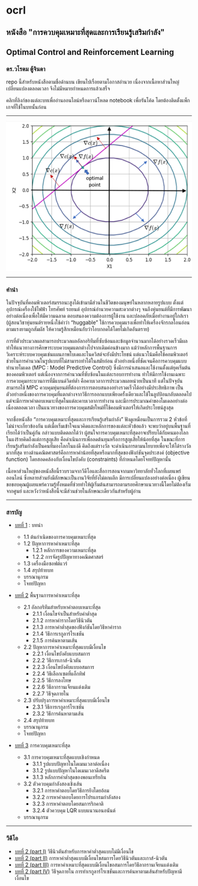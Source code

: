 # ocrl
## หนังสือ "การควบคุมเหมาะที่สุดและการเรียนรู้เสริมกำลัง"
## Optimal Control and Reinforcement Learning

### ดร.วโรดม ตู้จินดา

repo นี้สำหรับหนังสือตามชื่อด้านบน เขียนไปเรื่อยตามโอกาสอำนวย เนื่องจากเนื้อหาส่วนใหญ๋เปลี่ยนแปลงตลอดเวลา จึงไม่มีหมายกำหนดการแล้วเสร็จ 

คลิกที่ลิงก์ของแต่ละบทเพื่ออ่านออนไลน์หรือดาวน์โหลด notebook เพื่อรันโค้ด โดยต้องติดตั้งแพ็กเกจที่ใช้ในบทนั้นก่อน 

<hr>
<img src="https://raw.githubusercontent.com/dewdotninja/ocrl/refs/heads/main/doc/figs/ch2_eq_constraints.png" width=600 />
<hr>
 
### คำนำ

ในปัจจุบันที่คอมพิวเตอร์สมรรถนะสูงได้เข้ามามีส่วนในชีวิตของมนุษย์ในหลากหลายรูปแบบ ตั้งแต่อุปกรณ์เครื่องใช้ไฟฟ้า โทรศัพท์ รถยนต์ อุปกรณ์อำนวยความสะดวกต่างๆ จนถึงหุ่นยนต์ที่มีการพัฒนาอย่างต่อเนื่องเพื่อให้มีความฉลาด ตอบสนองความต้องการผู้ใช้งาน และปลอดภัยเมื่อทำงานอยู่ใกล้เรา (ผู้สอนวิชาหุ่นยนต์รายหนึ่งใช้คำว่า “huggable” ใช้การควบคุมแรงเพื่อทำให้เครื่องจักรกลโอนอ่อนตามแรงยามถูกสัมผัส ให้ความรู้สึกเหมือนกับว่าโอบกอดได้โดยไม่เกิดอันตราย) 
 
การที่ตัวประมวลผลสามารถประมวลผลอัลกอริทึมที่ซับซ้อนและข้อมูลจำนวนมากได้อย่างรวดเร็วมีผลทำให้แนวทางการศึกษาระบบควบคุมแตกต่างไปจากเดิมค่อนข้างมาก แม้ว่าหลักการพื้นฐานการวิเคราะห์ระบบควบคุมเช่นแผนภาพโบเดและไนควิสต์จะยังมีประโยชน์ แต่แนวโน้มคือใช้คอมพิวเตอร์ช่วยในการคำนวณในรูปแบบที่ไม่สามารถทำได้ในสมัยก่อน ตัวอย่างหนึ่งที่ชัดเจนคือการควบคุมแบบทำนายโมเดล (MPC : Model Predictive Control) ซึ่งมีการนำเสนอและใช้งานตั้งแต่ยุคเริ่มต้นของคอมพิวเตอร์ แต่เนื่องจากการคำนวณที่ซับซ้อนในแต่ละรอบการทำงาน ทำให้มีการใช้งานเฉพาะการควบคุมกระบวนการที่มีแบนด์วิดท์ต่ำ คือคาบเวลาการประมวลผลหน่วยเป็นนาที แต่ในปัจจุบันสามารถใช้ MPC ควบคุมหุ่นยนต์ที่ต้องการการตอบสนองอย่างรวดเร็วได้อย่างมีประสิทธิภาพ เป็นตัวอย่างหนึ่งของการควบคุมที่แตกต่างจากวิธีการออกแบบเพียงครั้งเดียวและใช้ในลูปป้อนกลับตลอดไป แต่จะมีการหาคำตอบเหมาะที่สุดในแต่ละคาบเวลาการทำงาน และมีการประมาณค่าของโมเดลอย่างต่อเนื่องตลอดเวลา เป็นแนวทางของการควบคุมสมัยใหม่ที่ใช้คอมพิวเตอร์ให้เกิดประโยชน์สูงสุด

จากชื่อหนังสือ “การควบคุมเหมาะที่สุดและการเรียนรู้เสริมกำลัง” ฟังดูเหมือนเป็นการรวม 2 หัวข้อที่ไม่น่าจะเกี่ยวข้องกัน แต่เมื่อเริ่มเข้าใจแนวคิดและหลักการของแต่ละหัวข้อแล้ว จะพบว่าอยู่บนพื้นฐานที่เรียกได้ว่าเป็นคู่กัน กล่าวแบบติดตลกได้ว่า ผู้สนใจการควบคุมเหมาะที่สุดอาจเปรียบได้กับคนมองโลกในแง่ร้ายคิดถึงแต่การสูญเสีย คือดำเนินการเพื่อลดต้นทุนหรือการสูญเสียให้น้อยที่สุด ในขณะที่การเรียนรู้เสริมกำลังเป็นคนที่มองโลกในแง่ดี คิดถึงแต่รางวัล จะดำเนินการตามนโยบายเพื่อจะให้ได้รางวัลมากที่สุด ทางด้านคณิตศาสตร์คือการหาค่าน้อยที่สุดหรือมากที่สุดของฟังก์ชันจุดประสงค์ (objective function) โดยสอดคล้องกับเงื่อนไขบังคับ (constraints) ที่กำหนดโดยโจทย์ปัญหานั้น 

เนื้อหาส่วนใหญ่ของหนังสือนี้รวบรวมจากวีดีโอและสื่อการสอนจากมหาวิทยาลัยทั่วโลกที่เผยแพร่ออนไลน์ ซึ่งหลายส่วนยังมีลักษณะเป็นงานวิจัยที่ยังไม่ตกผลึก มีการเปลี่ยนแปลงอย่างต่อเนื่อง ผู้เขียนขอขอบคุณผู้เผยแพร่ความรู้ทั้งหมดที่ช่วยทำให้ผู้เริ่มต้นสามารถตามรอยศึกษาแนวทางนี้โดยไม่ต้องเริ่มจากศูนย์ และหวังว่าหนังสือนี้จะมีส่วนช่วยในลักษณะเดียวกันสำหรับผู้อ่าน 

<hr>

### สารบัญ

* [บทที่ 1](/doc/chapter1_wip.pdf) : บทนำ
<ul>
<ul>
<li />1.1 ต้นกำเนิดของการควบคุมเหมาะที่สุด
<li />1.2 ปัญหาการหาค่าเหมาะที่สุด
<ul>
<li />1.2.1 หลักการของความเหมาะที่สุด
<li />1.2.2 การจัดรูปปัญหาทางคณิตศาสตร์
</ul>
<li />1.3 เครื่องมือซอฟต์แวร์
<li />1.4 สรุปท้ายบท
<li />บรรณานุกรม
<li />โจทย์ปัญหา
</ul>
</ul>

* [บทที่ 2](/doc/notebooks/chapter2.ipynb) พื้นฐานการหาค่าเหมาะที่สุด

<ul>
<ul>
<li />2.1 อัลกอริทึมสำหรับหาคำตอบเหมาะที่สุด
<ul>
<li />2.1.1 เงื่อนไขจำเป็นสำหรับค่าต่ำสุด
<li />2.1.2 การหาค่ารากโดยวิธีนิวตัน
<li />2.1.3 การหาค่าต่ำสุดของฟังก์ชันโดยวิธีหาค่าราก
<li />2.1.4 วิธีการเรกูลาร์ไรเชชัน
<li />2.1.5 การค้นหาตามเส้น
</ul>
<li />2.2 ปัญหาการหาค่าเหมาะที่สุดแบบมีเงื่อนไข
<ul>
<li />2.2.1 เงื่อนไขบังคับแบบสมการ
<li />2.2.2 วิธีการเกาส์-นิวตัน
<li />2.2.3 เงื่อนไขบังคับแบบอสมการ
<li />2.2.4 วิธีเลือกเซตที่แอ็กทิฟ
<li />2.2.5 วิธีการลงโทษ
<li />2.2.6 วิธีลากรานเจียนแต่งเติม
<li />2.2.7 วิธีจุดภายใน
</ul>
<li />2.3 ปรับปรุงการหาค่าเหมาะที่สุดแบบมีเงื่อนไข
<ul>
<li />2.3.1 วิธีการเรกูลาร์ไรเซชัน
<li />2.3.2 วิธีการค้นหาตามเส้น
</ul>
<li />2.4 สรุปท้ายบท
<li />บรรณานุกรม
<li />โจทย์ปัญหา
</ul>
</ul>

* [บทที่ 3](/doc/notebooks/chapter3.ipynb) การควบคุมเหมาะที่สุด
<ul>
<ul>
<li />3.1 การควบคุมเหมาะที่สุดแบบเชิงกำหนด
<ul>
<li />3.1.1 รูปแบบปัญหาในโดเมนเวลาต่อเนื่อง
<li />3.1.2 รูปแบบปัญหาในโดเมนเวลาดีสครีต
<li />3.1.3 หลักการค่าต่ำสุดของพอนเทรียกิน
</ul>
<li />3.2 ตัวควบคุมกำลังสองเชิงเส้น
<ul>
<li />3.2.1 การหาคำตอบโดยวิธีการยิงโดยอ้อม
<li />3.2.2 การหาคำตอบโดยการโปรแกรมกำลังสอง
<li />3.2.3 การหาคำตอบโดยสมการริกคาติ
<li />3.2.4 ตัวควบคุม LQR แบบแนวนอนอนันต์
</ul>

<li />บรรณานุกรม
</ul>
</ul>
<hr>

### วีดีโอ

* [บทที่ 2 (part I)](https://youtu.be/G9vPLkXH4xU) วิธีนิวตันสำหรับการหาค่าต่ำสุดแบบไม่มีเงื่อนไข
* [บทที่ 2 (part II)](https://youtu.be/CQnrUwwSABE) การหาค่าต่ำสุดแบบมีเงื่อนไขสมการโดยวิธีนิวตันและเกาส์-นิวตัน
* [บทที่ 2 (part III)](https://youtu.be/lcwDYIMo8Tw) การหาค่าเหมาะที่สุดแบบมีเงื่อนไขอสมการโดยวิธีลากรานเจียนแต่งเติม
* [บทที่ 2 (part IV)](https://youtu.be/dpSwE0_oo48) วิธีจุดภายใน การทำเรกูลาร์ไรเซชันและการค้นหาตามเส้นสำหรับปัญหามีเงื่อนไข
